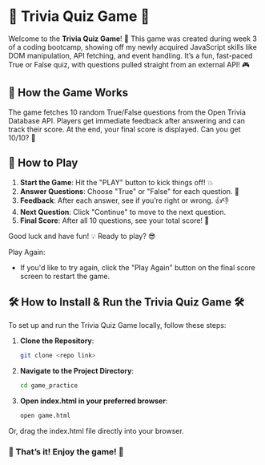 # 🎉 Trivia Quiz Game 🎉

Welcome to the **Trivia Quiz Game**! 🚀 This game was created during week 3 of a coding bootcamp, showing off my newly acquired JavaScript skills like DOM manipulation, API fetching, and event handling. It’s a fun, fast-paced True or False quiz, with questions pulled straight from an external API! 🎮

## 🚀 How the Game Works

The game fetches 10 random True/False questions from the Open Trivia Database API. Players get immediate feedback after answering and can track their score. At the end, your final score is displayed. Can you get 10/10? 🌟

## 🎯 How to Play

1. **Start the Game**: Hit the "PLAY" button to kick things off! 💥
2. **Answer Questions**: Choose "True" or "False" for each question. 🧐
3. **Feedback**: After each answer, see if you’re right or wrong. 👍👎
4. **Next Question**: Click "Continue" to move to the next question.
5. **Final Score**: After all 10 questions, see your total score! 🎉

Good luck and have fun! 💡 Ready to play? 😎

Play Again:

- If you'd like to try again, click the "Play Again" button on the final score screen to restart the game.

## 🛠️ How to Install & Run the Trivia Quiz Game 🛠️

To set up and run the Trivia Quiz Game locally, follow these steps:

1. **Clone the Repository**:
   ```bash
   git clone <repo link>

2. **Navigate to the Project Directory**:
   ```bash
   cd game_practice

3. **Open index.html in your preferred browser**:
   ```bash
   open game.html

Or, drag the index.html file directly into your browser.

### 🎉 That’s it! Enjoy the game! 🚀
